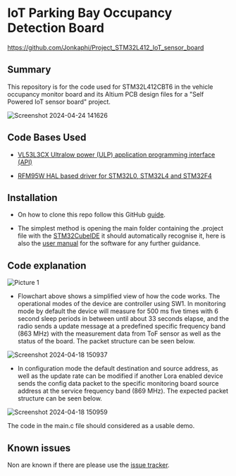 # IoT Parking Bay Occupancy Detection Board

https://github.com/Jonkaphi/Project_STM32L412_IoT_sensor_board

## Summary

This repository is for the code used for STM32L412CBT6 in the vehicle occupancy monitor board and its Altium PCB design files for a "Self Powered IoT sensor board" project.

  

![Screenshot 2024-04-24 141626](https://github.com/Jonkaphi/Project_STM32L412_IoT_sensor_board/assets/103381620/9dab08f1-4c93-4676-ab38-4c0f5108d8d7)

  
  

## Code Bases Used

* [VL53L3CX Ultralow power (ULP) application programming interface (API)](https://www.st.com/en/embedded-software/stsw-img033.html)

* [RFM95W HAL based driver for STM32L0, STM32L4 and STM32F4](https://github.com/henriheimann/stm32-hal-rfm95)

## Installation

* On how to clone this repo follow this GitHub [guide](https://docs.github.com/en/repositories/creating-and-managing-repositories/cloning-a-repository?tool=desktop).

* The simplest method is opening the main folder containing the .project file with the [STM32CubeIDE](https://www.st.com/en/development-tools/stm32cubeide.html) it should automatically recognise it, here is also the [user manual](https://www.st.com/resource/en/user_manual/um2609-stm32cubeide-user-guide-stmicroelectronics.pdf) for the software for any further guidance.

  

## Code explanation

![Picture 1](https://github.com/Jonkaphi/Project_STM32L412_IoT_sensor_board/assets/103381620/528a8c67-f28a-4a88-9b1c-21e896c0a08e)

  

* Flowchart above shows a simplified view of how the code works. The operational modes of the device are controller using SW1. In monitoring mode by default the device will measure for 500 ms five times with 6 second sleep periods in between until about 33 seconds elapse, and the radio sends a update message at a predefined specific frequency band (863 MHz) with the measurement data from ToF sensor as well as the status of the board. The packet structure can be seen below.

  

![Screenshot 2024-04-18 150937](https://github.com/Jonkaphi/Project_STM32L412_IoT_sensor_board/assets/103381620/eb052fbe-2339-4a00-a6e2-265bde09bd8d)

  

* In configuration mode the default destination and source address, as well as the update rate can be modified if another Lora enabled device sends the config data packet to the specific monitoring board source address at the service frequency band (869 MHz). The expected packet structure can be seen below.  

  

![Screenshot 2024-04-18 150959](https://github.com/Jonkaphi/Project_STM32L412_IoT_sensor_board/assets/103381620/558bcaeb-ff92-49e1-b572-622840e33077)

  

The code in the main.c file should considered as a usable demo.

  

## Known issues

Non are known if there are please use the [issue tracker](https://github.com/Jonkaphi/Project_STM32L412_IoT_sensor_board/issues).
